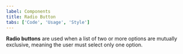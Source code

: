 ```yaml
---
label: Components
title: Radio Button
tabs: ['Code', 'Usage', 'Style']
---
```


<page-intro>**Radio buttons** are used when a list of two or more options are mutually exclusive, meaning the user must select only one option.</page-intro>

<component 
    name="Radio Button"
    component="radio-button" 
    variation="radio-button"
    codepen="YErXNB"
    hasAngularVersion="true"
    hasReactVersion="true"
    >
</component>
<component-docs component="radio-button"></component-docs>
